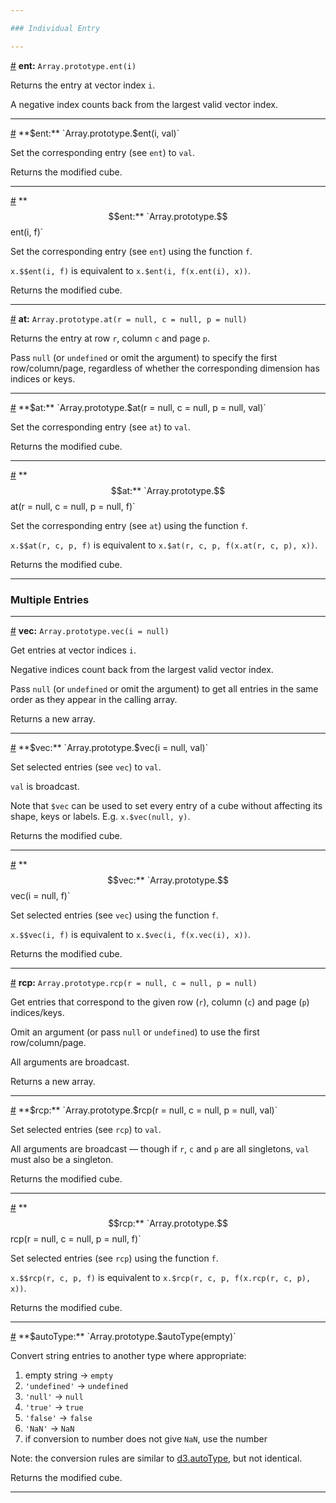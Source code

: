 ```yaml
---

### Individual Entry

---
```


<a id="method_ent" href="#method_ent">#</a> **ent:** `Array.prototype.ent(i)`

Returns the entry at vector index `i`.

A negative index counts back from the largest valid vector index.

---

<a id="method_set_ent" href="#method_set_ent">#</a> **$ent:** `Array.prototype.$ent(i, val)`

Set the corresponding entry (see `ent`) to `val`.

Returns the modified cube.

---

<a id="method_set_set_ent" href="#method_set_set_ent">#</a> **$$ent:** `Array.prototype.$$ent(i, f)`

Set the corresponding entry (see `ent`) using the function `f`.

`x.$$ent(i, f)` is equivalent to `x.$ent(i, f(x.ent(i), x))`.

Returns the modified cube.

---

<a id="method_at" href="#method_at">#</a> **at:** `Array.prototype.at(r = null, c = null, p = null)`

Returns the entry at row `r`, column `c` and page `p`.

Pass `null` (or `undefined` or omit the argument) to specify the first row/column/page, regardless of whether the corresponding dimension has indices or keys.

---

<a id="method_set_at" href="#method_set_at">#</a> **$at:** `Array.prototype.$at(r = null, c = null, p = null, val)`

Set the corresponding entry (see `at`) to `val`.

Returns the modified cube.

---

<a id="method_set_set_at" href="#method_set_set_at">#</a> **$$at:** `Array.prototype.$$at(r = null, c = null, p = null, f)`

Set the corresponding entry (see `at`) using the function `f`.

`x.$$at(r, c, p, f)` is equivalent to `x.$at(r, c, p, f(x.at(r, c, p), x))`.

Returns the modified cube.

---

### Multiple Entries

---

<a id="method_vec" href="#method_vec">#</a> **vec:** `Array.prototype.vec(i = null)`

Get entries at vector indices `i`.

Negative indices count back from the largest valid vector index. 

Pass `null` (or `undefined` or omit the argument) to get all entries in the same order as they appear in the calling array.

Returns a new array.

---

<a id="method_set_vec" href="#method_set_vec">#</a> **$vec:** `Array.prototype.$vec(i = null, val)`

Set selected entries (see `vec`) to `val`.

`val` is broadcast.

Note that `$vec` can be used to set every entry of a cube without affecting its shape, keys or labels. E.g. `x.$vec(null, y)`.

Returns the modified cube.

---

<a id="method_set_set_vec" href="#method_set_set_vec">#</a> **$$vec:** `Array.prototype.$$vec(i = null, f)`

Set selected entries (see `vec`) using the function `f`.

`x.$$vec(i, f)` is equivalent to `x.$vec(i, f(x.vec(i), x))`.

Returns the modified cube.

---

<a id="method_rcp" href="#method_rcp">#</a> **rcp:** `Array.prototype.rcp(r = null, c = null, p = null)`

Get entries that correspond to the given row (`r`), column (`c`) and page (`p`) indices/keys.

Omit an argument (or pass `null` or `undefined`) to use the first row/column/page.

All arguments are broadcast.

Returns a new array.

---

<a id="method_set_rcp" href="#method_set_rcp">#</a> **$rcp:** `Array.prototype.$rcp(r = null, c = null, p = null, val)`

Set selected entries (see `rcp`) to `val`.

All arguments are broadcast &mdash; though if `r`, `c` and `p` are all singletons, `val` must also be a singleton.

Returns the modified cube.

---

<a id="method_set_set_rcp" href="#method_set_set_rcp">#</a> **$$rcp:** `Array.prototype.$$rcp(r = null, c = null, p = null, f)`

Set selected entries (see `rcp`) using the function `f`.

`x.$$rcp(r, c, p, f)` is equivalent to `x.$rcp(r, c, p, f(x.rcp(r, c, p), x))`.

Returns the modified cube.

---

<a id="method_set_autoType" href="#method_set_autoType">#</a> **$autoType:** `Array.prototype.$autoType(empty)`

Convert string entries to another type where appropriate:

1. empty string &#8594; `empty`
2. `'undefined'` &#8594; `undefined`
3. `'null'` &#8594; `null`
4. `'true'` &#8594; `true`
5. `'false'` &#8594; `false`
6. `'NaN'` &#8594; `NaN`
7. if conversion to number does not give `NaN`, use the number

Note: the conversion rules are similar to [d3.autoType](https://github.com/d3/d3-dsv#autoType), but not identical. 

Returns the modified cube.

---